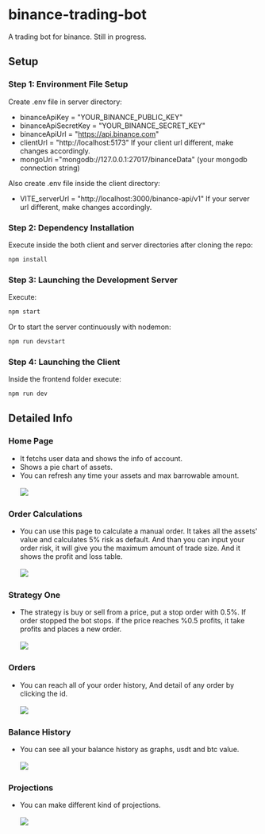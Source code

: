 # binance-trading-bot

A trading bot for binance. Still in progress.

## Setup

### Step 1: Environment File Setup

Create .env file in server directory:

- binanceApiKey = "YOUR_BINANCE_PUBLIC_KEY"
- binanceApiSecretKey = "YOUR_BINANCE_SECRET_KEY"
- binanceApiUrl = "https://api.binance.com"
- clientUrl = "http://localhost:5173" If your client url different, make changes accordingly.
- mongoUri ="mongodb://127.0.0.1:27017/binanceData" (your mongodb connection string)

Also create .env file inside the client directory:

- VITE_serverUrl = "http://localhost:3000/binance-api/v1" If your server url different, make changes accordingly.

### Step 2: Dependency Installation

Execute inside the both client and server directories after cloning the repo:

```sh
npm install
```

### Step 3: Launching the Development Server

Execute:

```sh
npm start
```

Or to start the server continuously with nodemon:

```sh
npm run devstart
```

### Step 4: Launching the Client

Inside the frontend folder execute:

```sh
npm run dev
```

## Detailed Info

### Home Page

- It fetchs user data and shows the info of account.
- Shows a pie chart of assets.
- You can refresh any time your assets and max barrowable amount. <br><br>
  ![](./img/home.png)

### Order Calculations

- You can use this page to calculate a manual order. It takes all the assets' value and calculates
  5% risk as default. And than you can input your order risk, it will give you the maximum amount of
  trade size. And it shows the profit and loss table. <br><br>
  ![](./img/order-calculations.png)

### Strategy One

- The strategy is buy or sell from a price, put a stop order with 0.5%. If order stopped the bot stops.
  if the price reaches %0.5 profits, it take profits and places a new order. <br><br>
  ![](./img/strategy-one.png)

### Orders

- You can reach all of your order history, And detail of any order by clicking the id.<br><br>
  ![](./img/order-info.png)

### Balance History

- You can see all your balance history as graphs, usdt and btc value. <br><br>
  ![](./img/history.png)

### Projections

- You can make different kind of projections. <br><br>
  ![](./img/projections.png)
